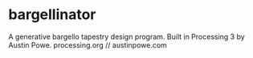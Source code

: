 # bargellinator
A generative bargello tapestry design program.
Built in Processing 3 by Austin Powe.
processing.org // austinpowe.com

